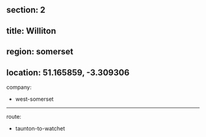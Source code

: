 section: 2
----
title: Williton
----
region: somerset
----
location: 51.165859, -3.309306
----
company:
- west-somerset
----
route:
- taunton-to-watchet
